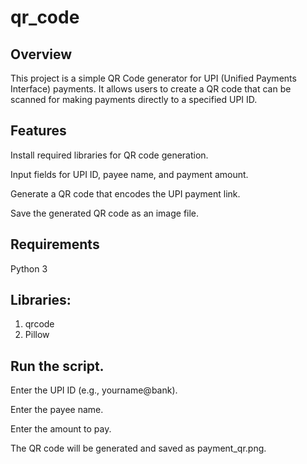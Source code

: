 # qr_code
## Overview
This project is a simple QR Code generator for UPI (Unified Payments Interface) payments. It allows users to create a QR code that can be scanned for making payments directly to a specified UPI ID.

## Features
Install required libraries for QR code generation.

Input fields for UPI ID, payee name, and payment amount.

Generate a QR code that encodes the UPI payment link.

Save the generated QR code as an image file.

## Requirements
Python 3
## Libraries:
1. qrcode
2. Pillow
   
## Run the script.
Enter the UPI ID (e.g., yourname@bank).

Enter the payee name.

Enter the amount to pay.

The QR code will be generated and saved as payment_qr.png.
